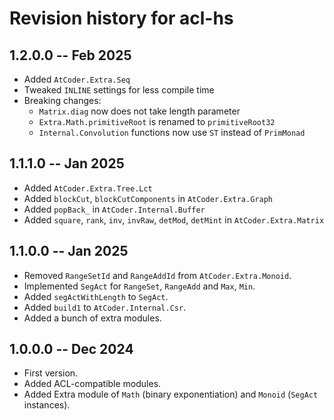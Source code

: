 # Revision history for acl-hs

## 1.2.0.0 -- Feb 2025

- Added `AtCoder.Extra.Seq`
- Tweaked `INLINE` settings for less compile time
- Breaking changes:
  - `Matrix.diag` now does not take length parameter
  - `Extra.Math.primitiveRoot` is renamed to `primitiveRoot32`
  - `Internal.Convolution` functions now use `ST` instead of `PrimMonad`

## 1.1.1.0 -- Jan 2025

- Added `AtCoder.Extra.Tree.Lct`
- Added `blockCut`, `blockCutComponents` in `AtCoder.Extra.Graph`
- Added `popBack_` in `AtCoder.Internal.Buffer`
- Added `square`, `rank`, `inv`, `invRaw`, `detMod`, `detMint` in `AtCoder.Extra.Matrix`

## 1.1.0.0 -- Jan 2025

- Removed `RangeSetId` and `RangeAddId` from `AtCoder.Extra.Monoid`.
- Implemented `SegAct` for `RangeSet`, `RangeAdd` and `Max`, `Min`.
- Added `segActWithLength` to `SegAct`.
- Added `build1` to `AtCoder.Internal.Csr`.
- Added a bunch of extra modules.

## 1.0.0.0 -- Dec 2024

- First version.
- Added ACL-compatible modules.
- Added Extra module of `Math` (binary exponentiation) and `Monoid` (`SegAct` instances).


